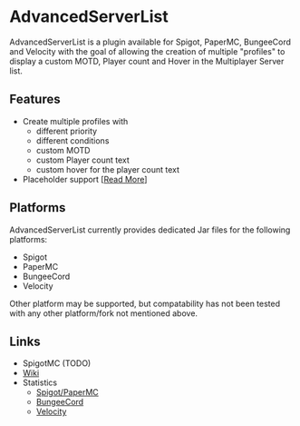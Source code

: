 [placeholders]: https://github.com/Andre601/AdvancedServerList/wiki/Profiles#placeholders
[wiki]: https://github.com/Andre601/AdvancedServerList/wiki

[stats-spigot]: https://bstats.org/plugin/bukkit/AdvancedServerList/15584
[stats-bungeecord]: https://bstats.org/plugin/bungeecord/AdvancedServerList/15585
[stats-velocity]: https://bstats.org/plugin/velocity/AdvancedServerList/15587

# AdvancedServerList

AdvancedServerList is a plugin available for Spigot, PaperMC, BungeeCord and Velocity with the goal of allowing the creation of multiple "profiles" to display a custom MOTD, Player count and Hover in the Multiplayer Server list.

## Features

- Create multiple profiles with
  - different priority
  - different conditions
  - custom MOTD
  - custom Player count text
  - custom hover for the player count text
- Placeholder support [[Read More][placeholders]]

## Platforms

AdvancedServerList currently provides dedicated Jar files for the following platforms:

- Spigot
- PaperMC
- BungeeCord
- Velocity

Other platform may be supported, but compatability has not been tested with any other platform/fork not mentioned above.

## Links

- SpigotMC (TODO)
- [Wiki][wiki]
- Statistics
  - [Spigot/PaperMC][stats-spigot]
  - [BungeeCord][stats-bungeecord]
  - [Velocity][stats-velocity]